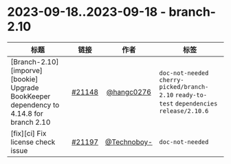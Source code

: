 # 2023-09-18..2023-09-18 - branch-2.10
| 标题 | 链接 | 作者 | 标签 |
| - | :--: | :--: | - |
| [Branch-2.10] [imporve] [bookie] Upgrade BookKeeper dependency to 4.14.8 for branch 2.10 | [#21148](https://github.com/apache/pulsar/pull/21148) | [@hangc0276](https://github.com/hangc0276) | `doc-not-needed` `cherry-picked/branch-2.10` `ready-to-test` `dependencies` `release/2.10.6`  | 
| [fix][ci] Fix license check issue | [#21197](https://github.com/apache/pulsar/pull/21197) | [@Technoboy-](https://github.com/Technoboy-) | `doc-not-needed`  | 
